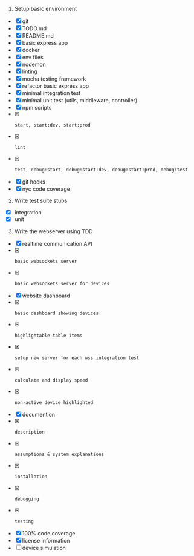 1. Setup basic environment

- [x]   git
- [x]   TODO.md
- [X]   README.md
- [x]   basic express app
- [x]   docker
- [x]   env files
- [x]   nodemon
- [x]   linting
- [x]   mocha testing framework
- [x]   refactor basic express app
- [x]   minimal integration test
- [x]   minimal unit test (utils, middleware, controller)
- [x]   npm scripts 
- [x]     start, start:dev, start:prod
- [x]     lint
- [x]     test, debug:start, debug:start:dev, debug:start:prod, debug:test
- [x]   git hooks
- [x]   nyc code coverage

2. Write test suite stubs

- [x]   integration
- [x]   unit

3. Write the webserver using TDD

- [x]   realtime communication API
- [x]     basic websockets server
- [x]     basic websockets server for devices
- [x]   website dashboard
- [x]     basic dashboard showing devices
- [x]     highlightable table items
- [x]     setup new server for each wss integration test
- [x]     calculate and display speed
- [x]     non-active device highlighted
- [x]   documention
- [x]     description
- [x]     assumptions & system explanations
- [x]     installation
- [x]     debugging
- [x]     testing
- [x]   100% code coverage
- [x]   license information
- [ ]   device simulation
